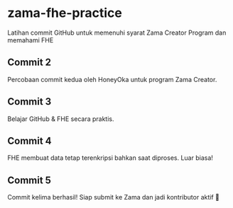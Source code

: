# zama-fhe-practice
Latihan commit GitHub untuk memenuhi syarat Zama Creator Program dan memahami FHE
## Commit 2
Percobaan commit kedua oleh HoneyOka untuk program Zama Creator.
## Commit 3  
Belajar GitHub & FHE secara praktis.
## Commit 4  
FHE membuat data tetap terenkripsi bahkan saat diproses. Luar biasa!
## Commit 5  
Commit kelima berhasil! Siap submit ke Zama dan jadi kontributor aktif 🚀

